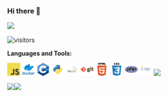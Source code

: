 ### Hi there 👋

<!-- <img height="30" src="https://www.google.com/search?q=linkedin&rlz=1C1CHBF_frFR890FR890&sxsrf=ALeKk00knY-duE1ffzdgJp9mpgtEJH6wdw:1623619114021&tbm=isch&source=iu&ictx=1&fir=7eMzkkSuxfNeLM%252C0U8aBg_S098WRM%252C%252Fm%252F0w03805&vet=1&usg=AI4_-kQHcTEI7QkA5GOC03v5860iddF4YQ&sa=X&ved=2ahUKEwjNoarExJXxAhUKrqQKHUPlBDwQ_B16BAguEAI&biw=1536&bih=750#imgrc=-d3h94B922FCNM"> -->

[<img height="50" src="https://www.google.com/search?q=linkedin&rlz=1C1CHBF_frFR890FR890&sxsrf=ALeKk00knY-duE1ffzdgJp9mpgtEJH6wdw:1623619114021&tbm=isch&source=iu&ictx=1&fir=7eMzkkSuxfNeLM%252C0U8aBg_S098WRM%252C%252Fm%252F0w03805&vet=1&usg=AI4_-kQHcTEI7QkA5GOC03v5860iddF4YQ&sa=X&ved=2ahUKEwjNoarExJXxAhUKrqQKHUPlBDwQ_B16BAguEAI&biw=1536&bih=750#imgrc=-d3h94B922FCNM">](https://www.linkedin.com/in/marwanmashra/)

![visitors](https://visitor-badge.glitch.me/badge?page_id=abhisheknaiidu.abhisheknaiidu)

**Languages and Tools:**  

<code><img height="30" src="https://raw.githubusercontent.com/github/explore/80688e429a7d4ef2fca1e82350fe8e3517d3494d/topics/javascript/javascript.png"></code>
<code><img height="30" src="https://raw.githubusercontent.com/github/explore/80688e429a7d4ef2fca1e82350fe8e3517d3494d/topics/docker/docker.png"></code>
<code><img height="30" src="https://raw.githubusercontent.com/github/explore/80688e429a7d4ef2fca1e82350fe8e3517d3494d/topics/cpp/cpp.png"></code>
<code><img height="30" src="https://raw.githubusercontent.com/github/explore/80688e429a7d4ef2fca1e82350fe8e3517d3494d/topics/python/python.png"></code>
<code><img height="30" src="https://raw.githubusercontent.com/github/explore/80688e429a7d4ef2fca1e82350fe8e3517d3494d/topics/mysql/mysql.png"></code>
<code><img height="30" src="https://raw.githubusercontent.com/github/explore/80688e429a7d4ef2fca1e82350fe8e3517d3494d/topics/git/git.png"></code>
<code><img height="30" src="https://raw.githubusercontent.com/github/explore/80688e429a7d4ef2fca1e82350fe8e3517d3494d/topics/html/html.png"></code>
<code><img height="30" src="https://raw.githubusercontent.com/github/explore/80688e429a7d4ef2fca1e82350fe8e3517d3494d/topics/css/css.png"></code>
<code><img height="30" src="https://raw.githubusercontent.com/github/explore/ccc16358ac4530c6a69b1b80c7223cd2744dea83/topics/php/php.png"></code>
<code><img height="30" src="https://raw.githubusercontent.com/github/explore/80688e429a7d4ef2fca1e82350fe8e3517d3494d/topics/java/java.png"></code>
<code><img height="30" src="https://i0.wp.com/www.place4geek.com/blog/wp-content/uploads/2010/10/jQurery-e1423237413165.gif?fit=600%2C600&ssl=1"></code>



<img height="180px" src="https://github-readme-stats.vercel.app/api/top-langs/?username=MarwanMashra&layout=compact&show_icons=true&title_color=ffffff&icon_color=bb2acf&text_color=daf7dc&bg_color=151515"><img height="180px" src="https://github-readme-stats.vercel.app/api/?username=MarwanMashra&layout=compact&show_icons=true&title_color=ffffff&icon_color=bb2acf&text_color=daf7dc&bg_color=151515">

<!--
**MarwanMashra/MarwanMashra** is a ✨ _special_ ✨ repository because its `README.md` (this file) appears on your GitHub profile.

Here are some ideas to get you started:

- 🔭 I’m currently working on ...
- 🌱 I’m currently learning ...
- 👯 I’m looking to collaborate on ...
- 🤔 I’m looking for help with ...
- 💬 Ask me about ...
- 📫 How to reach me: ...
- 😄 Pronouns: ...
- ⚡ Fun fact: ...
-->

